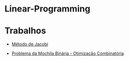 # Linear-Programming

# Trabalhos

- [Método de Jacobi](./Método-Jacobi)

- [Problema da Mochila Binária - Otimização Combinatória](./Mochila-Binária)

